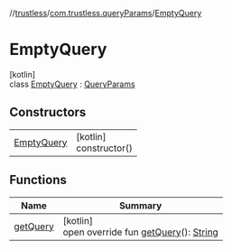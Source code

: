 //[trustless](../../../index.md)/[com.trustless.queryParams](../index.md)/[EmptyQuery](index.md)

# EmptyQuery

[kotlin]\
class [EmptyQuery](index.md) : [QueryParams](../-query-params/index.md)

## Constructors

| | |
|---|---|
| [EmptyQuery](-empty-query.md) | [kotlin]<br>constructor() |

## Functions

| Name | Summary |
|---|---|
| [getQuery](get-query.md) | [kotlin]<br>open override fun [getQuery](get-query.md)(): [String](https://kotlinlang.org/api/latest/jvm/stdlib/kotlin/-string/index.html) |
